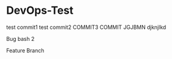 # DevOps-Test
test commit1
test commit2
COMMIT3
COMMIT
JGJBMN 
djknjlkd

Bug bash
2

Feature Branch
